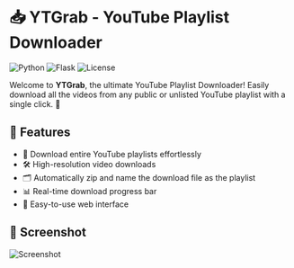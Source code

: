# 📥 YTGrab - YouTube Playlist Downloader

![Python](https://img.shields.io/badge/Python-3.x-blue.svg)
![Flask](https://img.shields.io/badge/Flask-2.x-green.svg)
![License](https://img.shields.io/badge/License-MIT-yellow.svg)

Welcome to **YTGrab**, the ultimate YouTube Playlist Downloader! Easily download all the videos from any public or unlisted YouTube playlist with a single click. 🚀

## 🎨 Features

- 🌟 Download entire YouTube playlists effortlessly
- 🛠️ High-resolution video downloads
- 🗂️ Automatically zip and name the download file as the playlist
- 📊 Real-time download progress bar
- 🔧 Easy-to-use web interface

## 📸 Screenshot

![Screenshot](path/to/screenshot.png)

